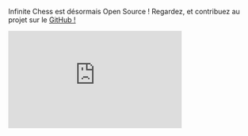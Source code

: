Infinite Chess est désormais Open Source ! Regardez, et contribuez au projet sur le [GitHub !](https://github.com/Infinite-Chess/infinitechess.org)

<iframe width="350" height="197" src="https://www.youtube.com/embed/fSUEKosgyt0?si=L-blqfVEpPBmQLMn" title="YouTube video player" frameborder="0" allow="accelerometer; autoplay; clipboard-write; encrypted-media; gyroscope; picture-in-picture; web-share" referrerpolicy="strict-origin-when-cross-origin" allowfullscreen=""></iframe>

